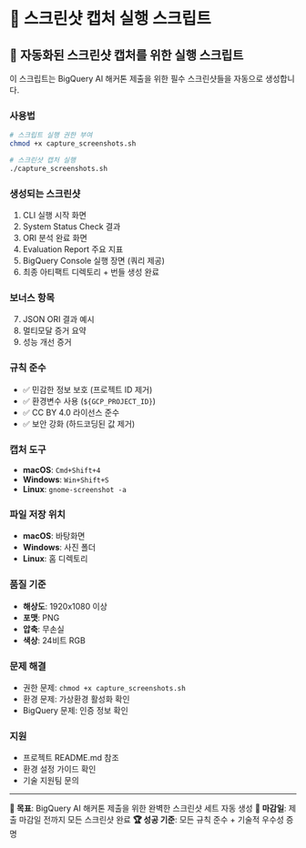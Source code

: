 # 📸 스크린샷 캡처 실행 스크립트

## 🎯 자동화된 스크린샷 캡처를 위한 실행 스크립트

이 스크립트는 BigQuery AI 해커톤 제출을 위한 필수 스크린샷들을 자동으로 생성합니다.

### 사용법
```bash
# 스크립트 실행 권한 부여
chmod +x capture_screenshots.sh

# 스크린샷 캡처 실행
./capture_screenshots.sh
```

### 생성되는 스크린샷
1. CLI 실행 시작 화면
2. System Status Check 결과
3. ORI 분석 완료 화면
4. Evaluation Report 주요 지표
5. BigQuery Console 실행 장면 (쿼리 제공)
6. 최종 아티팩트 디렉토리 + 번들 생성 완료

### 보너스 항목
7. JSON ORI 결과 예시
8. 멀티모달 증거 요약
9. 성능 개선 증거

### 규칙 준수
- ✅ 민감한 정보 보호 (프로젝트 ID 제거)
- ✅ 환경변수 사용 (`${GCP_PROJECT_ID}`)
- ✅ CC BY 4.0 라이선스 준수
- ✅ 보안 강화 (하드코딩된 값 제거)

### 캡처 도구
- **macOS**: `Cmd+Shift+4`
- **Windows**: `Win+Shift+S`
- **Linux**: `gnome-screenshot -a`

### 파일 저장 위치
- **macOS**: 바탕화면
- **Windows**: 사진 폴더
- **Linux**: 홈 디렉토리

### 품질 기준
- **해상도**: 1920x1080 이상
- **포맷**: PNG
- **압축**: 무손실
- **색상**: 24비트 RGB

### 문제 해결
- 권한 문제: `chmod +x capture_screenshots.sh`
- 환경 문제: 가상환경 활성화 확인
- BigQuery 문제: 인증 정보 확인

### 지원
- 프로젝트 README.md 참조
- 환경 설정 가이드 확인
- 기술 지원팀 문의

---

**🎯 목표**: BigQuery AI 해커톤 제출을 위한 완벽한 스크린샷 세트 자동 생성
**📅 마감일**: 제출 마감일 전까지 모든 스크린샷 완료
**🏆 성공 기준**: 모든 규칙 준수 + 기술적 우수성 증명

